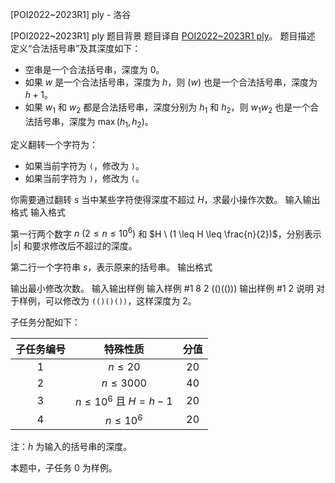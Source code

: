 



[POI2022~2023R1] ply - 洛谷














[POI2022~2023R1] ply
题目背景
题目译自 [POI2022~2023R1 ply](https://sio2.mimuw.edu.pl/c/oi30-1/p/ply/)。
题目描述
定义“合法括号串”及其深度如下：

- 空串是一个合法括号串，深度为 $0$。
- 如果 $w$ 是一个合法括号串，深度为 $h$，则 $(w)$ 也是一个合法括号串，深度为 $h+1$。
- 如果 $w_1$ 和 $w_2$ 都是合法括号串，深度分别为 $h_1$ 和 $h_2$，则 $w_1w_2$ 也是一个合法括号串，深度为 $\max(h_1,h_2)$。

定义翻转一个字符为：

- 如果当前字符为 `(`，修改为 `)`。
- 如果当前字符为 `)`，修改为 `(`。

你需要通过翻转 $s$ 当中某些字符使得深度不超过 $H$，求最小操作次数。
输入输出格式
输入格式

第一行两个数字 $n \ (2 \leq n \leq 10^6)$ 和 $H \ (1 \leq H \leq \frac{n}{2})$，分别表示 $|s|$ 和要求修改后不超过的深度。

第二行一个字符串 $s$，表示原来的括号串。
输出格式

输出最小修改次数。
输入输出样例
输入样例 #1
8 2
(()(()))
输出样例 #1
2
说明
对于样例，可以修改为 `(()()())`，这样深度为 $2$。

子任务分配如下：

| 子任务编号 | 特殊性质 | 分值 |
| :-----------: | :-----------: | :-----------: |
| $1$ | $n \leq 20$ | $20$ |
| $2$ | $n \leq 3000$ | $40$ |
| $3$ | $n \leq 10^6$ 且 $H = h-1$ | $20$ |
| $4$ | $n \leq 10^6$ | $20$ |

注：$h$ 为输入的括号串的深度。

本题中，子任务 $0$ 为样例。






